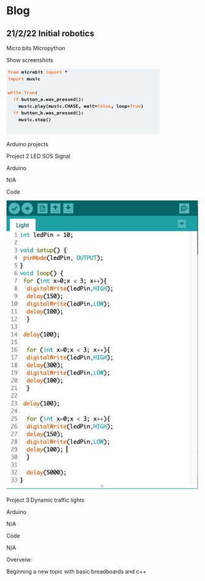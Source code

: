 # Blog 
## 21/2/22 Initial robotics


Micro:bits
Micropython

Show screenshots

<img src="Microbits_code1.png" alt="Show screenshots" width="400"/>


Arduino projects 

Project 2
LED SOS Signal

Arduino

N/A

Code
 
 ![Show screenshots](./Codescreenshot1.png "San Juan Mountains")

Project 3
Dynamic traffic lights

Arduino

N/A

Code

N/A

Overveiw:

Beginning a new topic with basic breadboards and c++
